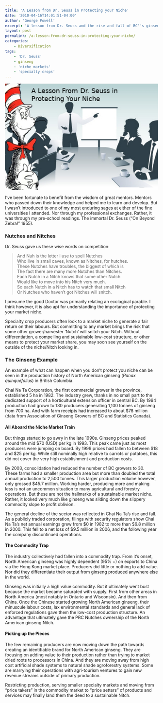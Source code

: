 ```yaml
---
title: 'A Lesson from Dr. Seuss in Protecting your Niche'
date: '2010-04-16T14:01:51-04:00'
author: 'George Powell'
excerpt: 'A lesson from Dr. Seuss and the rise and fall of BC''s ginseng industry in protecting your market niche.'
layout: post
permalink: /a-lesson-from-dr-seuss-in-protecting-your-niche/
categories:
    - Diversification
tags:
    - 'Dr. Seuss'
    - ginseng
    - 'niche markets'
    - 'specialty crops'
---
```

![Lesson From Dr Seuss](/assets/images/LessonfromSeuss.jpg)

I’ve been fortunate to benefit from the wisdom of great mentors. Mentors who passed down their knowledge and helped me to learn and develop. But I wasn’t introduced to one of my most enduring sages at either of the fine universities I attended. Nor through my professional exchanges. Rather, it was through my pre-school readings. The immortal Dr. Seuss (“On Beyond Zebra!” 1955).

### Nutches and Nitches

 Dr. Seuss gave us these wise words on competition:

> And Nuh is the letter I use to spell Nutches  
> Who live in small caves, known as Nitches, for hutches.  
> These Nutches have troubles, the biggest of which is  
> The fact there are many more Nutches than Nitches.  
> Each Nutch in a Nitch knows that some other Nutch  
> Would like to move into his Nitch very much.  
> So each Nutch in a Nitch has to watch that small Nitch  
> Or Nutches who haven’t got Nitches will snitch.

I presume the good Doctor was primarily relating an ecological parable. I think however, it is also apt for understanding the importance of protecting your market niche.

Specialty crop producers often look to a market niche to generate a fair return on their labours. But committing to any market brings the risk that some other grower/harvester ‘Nutch’ will snitch your Nitch. Without differentiation, a compelling and sustainable low-cost structure, or other means to protect your market share, you may soon see yourself on the outside of the niche/Nitch looking in.

### The Ginseng Example

An example of what can happen when you don’t protect you niche can be seen in the production history of North American ginseng (*Panax quinquefolius*) in British Columbia.

Chai Na Ta Corporation, the first commercial grower in the province, established 5 ha in 1982. The industry grew, thanks in no small part to the dedicated support of a horticultural extension officer in central BC. By 1994 production had grown to 130 producers generating 1,100 tonnes of ginseng from 700 ha. And with farm receipts had increased to about $78 million (data from Association of Ginseng Growers of BC and Statistics Canada).

#### All Aboard the Niche Market Train

But things started to go awry in the late 1990s. Ginseng prices peaked around the mid $70 (USD) per kg in 1993. This peak came just as most producers were jumping on board. By 1999 prices had fallen to between $18 and $25 per kg. While still nominally high relative to carrots or potatoes, this did not cover the very high establishment and production costs.

By 2003, consolidation had reduced the number of BC growers to 30. These farms had a smaller production area but more than doubled the total annual production to 2,500 tonnes. This larger production volume however, only grossed $45.7 million. Working harder, producing more and making less is not an uncommon situation to many agricultural and forestry operations. But these are not the hallmarks of a sustainable market niche. Rather, it looked very much like ginseng was sliding down the slippery commodity slope to profit oblivion.

The general decline of the sector was reflected in Chai Na Ta’s rise and fall. As a publicly traded corporation, filings with security regulators show Chai Na Ta’s net annual earnings grew from $0 in 1982 to more than $6.8 million in 2000. This fell to a net loss of $9.5 million in 2006, and the following year the company discontinued operations.

#### The Commodity Trap

The industry collectively had fallen into a commodity trap. From it’s onset, North American ginseng was highly dependent (95% +) on exports to China via the Hong Kong market place. Producers did little or nothing to add value. Nor did they differentiate their output from ginseng produced anywhere else in the world.

Ginseng was initially a high value commodity. But it ultimately went bust because the market became saturated with supply. First from other areas in North America (most notably in Ontario and Wisconsin). And then from China. Once the Chinese started growing North American ginseng, their minuscule labour costs, lax environmental standards and general lack of enforced regulations gave them the low-cost production structure. An advantage that ultimately gave the PRC Nutches ownership of the North American ginseng Nitch.

#### Picking up the Pieces

The few remaining producers are now moving down the path towards creating an identifiable brand for North American ginseng. They are focusing on adding value to their production rather than trying to market dried roots to processors in China. And they are moving away from high cost artificial shade systems to natural shade agroforestry systems. Some are marrying their operations with agri-tourism ventures to gain new revenue streams outside of primary production.

Restricting production, serving smaller specialty markets and moving from “price takers” in the commodity market to “price setters” of products and services may finally land them the deed to a sustainable Nitch.
